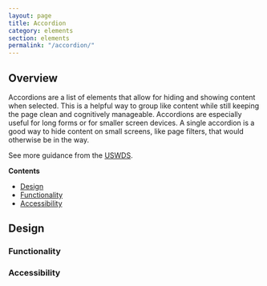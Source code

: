 ```yaml
---
layout: page
title: Accordion
category: elements
section: elements
permalink: "/accordion/"
---
```


## Overview
Accordions are a list of elements that allow for hiding and showing content when selected. This is a helpful way to group like content while still keeping the page clean and cognitively manageable. Accordions are especially useful for long forms or for smaller screen devices. A single accordion is a good way to hide content on small screens, like page filters, that would otherwise be in the way.

See more guidance from the [USWDS](https://designsystem.digital.gov/components/accordion/).

**Contents**
- [Design](#design)
- [Functionality](#functionality)
- [Accessibility](#accessibility)

<a name="design"></a>
## Design

<a name="functionality"></a>
### Functionality

<a name="accessibility"></a>
### Accessibility
